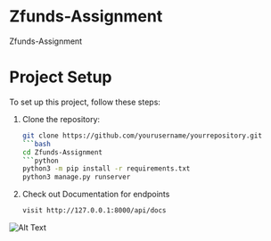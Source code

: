 # Zfunds-Assignment
Zfunds-Assignment
# Project Setup

To set up this project, follow these steps:

1. Clone the repository:
   ```bash
   git clone https://github.com/yourusername/yourrepository.git
   ```bash
   cd Zfunds-Assignment
   ```python
   python3 -m pip install -r requirements.txt
   python3 manage.py runserver
   ```
2. Check out Documentation for endpoints
   ```bash
   visit http://127.0.0.1:8000/api/docs
![Alt Text](https://github.com/SumitMahar/Zfunds-Assignment/blob/master/Screenshot%202023-09-28%20at%2010.45.17%20AM.png)

